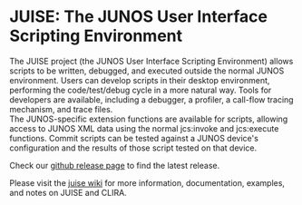 <!---
# $Id$
#
# Copyright 2013, Juniper Networks, Inc.
# All rights reserved.
# This SOFTWARE is licensed under the LICENSE provided in the
# ../Copyright file. By downloading, installing, copying, or otherwise
# using the SOFTWARE, you agree to be bound by the terms of that
# LICENSE.
#-->

# JUISE: The JUNOS User Interface Scripting Environment

The JUISE project (the JUNOS User Interface Scripting Environment)
allows scripts to be written, debugged, and executed outside the
normal JUNOS environment.  Users can develop scripts in their desktop
environment, performing the code/test/debug cycle in a more natural
way.  Tools for developers are available, including a debugger, a
profiler, a call-flow tracing mechanism, and trace files.  
The JUNOS-specific extension functions are available for scripts,
allowing access to JUNOS XML data using the normal jcs:invoke and
jcs:execute functions.  Commit scripts can be tested against a JUNOS
device's configuration and the results of those script tested on that
device.

Check our
[github release page](https://github.com/Juniper/libslax/releases)
to find the latest release.

Please visit the 
[juise wiki](https://github.com/Juniper/juise/wiki)
for more information, documentation, examples, and notes on
JUISE and CLIRA.

<script type="text/javascript">

  var _gaq = _gaq || [];
  _gaq.push(['_setAccount', ' UA-25845345-1']);
  _gaq.push(['_trackPageview']);

  (function() {
    var ga = document.createElement('script'); ga.type = 'text/javascript'; ga.async = true;
    ga.src = ('https:' == document.location.protocol ? 'https://ssl' : 'http://www') + '.google-analytics.com/ga.js';
    var s = document.getElementsByTagName('script')[0]; s.parentNode.insertBefore(ga, s);
  })();

</script>
